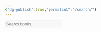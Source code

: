 ```yaml
---
{"dg-publish":true,"permalink":"/search/"}
---
```


<input type="text" id="search" placeholder="Search books..." disabled>
<div id="results"></div>

<link rel="stylesheet" href="/styles/main.css">

<script>
  let books = [];
  const searchInput = document.getElementById('search');
  const resultsDiv = document.getElementById('results');

  // Show loading message and keep input disabled
  resultsDiv.textContent = "Loading books...";

  fetch('https://swrn.vercel.app/books.json')
    .then(r => r.json())
    .then(data => {
      books = data;
      searchInput.disabled = false; // Enable input
      resultsDiv.textContent = "";  // Clear loading message
      showResults(''); // Optionally show all books on load
    })
    .catch(() => {
      resultsDiv.textContent = "Could not load books.json. Search is unavailable.";
    });

  function showResults(query) {
    resultsDiv.innerHTML = '';
    const q = query.trim().toLowerCase();
    const filtered = books.filter(b =>
      typeof b.title === "string" &&
      b.title.toLowerCase().includes(q)
    );
    if (!filtered.length && q.length > 0) {
      resultsDiv.textContent = "No books found.";
      return;
    }
    filtered.forEach(book => {
      const a = document.createElement('a');
      a.href = book.url;
      a.textContent = book.title;
      a.className = "book-link";
      a.target = "_blank";
      resultsDiv.appendChild(a);
    });
  }

  searchInput.addEventListener('input', (e) => showResults(e.target.value));
</script>